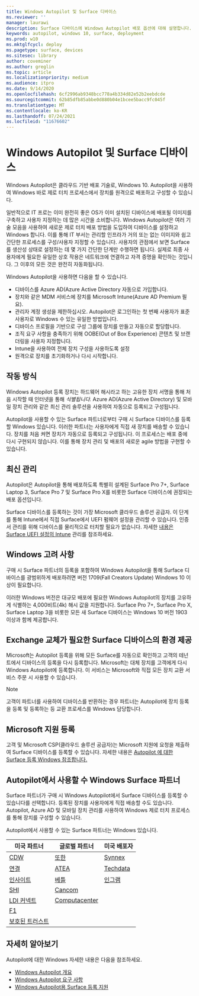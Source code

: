 ```yaml
---
title: Windows Autopilot 및 Surface 디바이스
ms.reviewer: ''
manager: laurawi
description: Surface 디바이스에 Windows Autopilot 배포 옵션에 대해 설명합니다.
keywords: autopilot, windows 10, surface, deployment
ms.prod: w10
ms.mktglfcycl: deploy
ms.pagetype: surface, devices
ms.sitesec: library
author: coveminer
ms.author: greglin
ms.topic: article
ms.localizationpriority: medium
ms.audience: itpro
ms.date: 9/14/2020
ms.openlocfilehash: 6cf2996ab9348bcc778a4b334d82e52b2eebdcde
ms.sourcegitcommit: 62b85dfb85abbe0d880b04e1bcee5bacc9fc045f
ms.translationtype: MT
ms.contentlocale: ko-KR
ms.lasthandoff: 07/24/2021
ms.locfileid: "11676602"
---
```

# <a name="windows-autopilot-and-surface-devices"></a>Windows Autopilot 및 Surface 디바이스

Windows Autopilot은 클라우드 기반 배포 기술로, Windows 10. Autopilot을 사용하여 Windows 바로 제로 터치 프로세스에서 장치를 원격으로 배포하고 구성할 수 있습니다.

일반적으로 IT 프로는 이미 완전히 좋은 OS가 이미 설치된 디바이스에 배포될 이미지를 구축하고 사용자 지정하는 데 많은 시간을 소비합니다. Windows Autopilot은 여러 기술 모음을 사용하여 새로운 제로 터치 배포 방법을 도입하여 디바이스를 설정하고 Windows 합니다. 이를 통해 IT 부서는 관리할 인프라가 거의 또는 없는 이미지와 쉽고 간단한 프로세스를 구성/사용자 지정할 수 있습니다. 사용자의 관점에서 보면 Surface를 생산성 상태로 설정하는 데 몇 가지 간단한 단계만 수행하면 됩니다. 실제로 최종 사용자에게 필요한 유일한 상호 작용은 네트워크에 연결하고 자격 증명을 확인하는 것입니다. 그 이후의 모든 것은 완전히 자동화됩니다.

Windows Autopilot을 사용하면 다음을 할 수 있습니다.

- 디바이스를 Azure AD(Azure Active Directory 자동으로 가입합니다.
- 장치와 같은 MDM 서비스에 장치를 Microsoft Intune(Azure AD Premium 필요).
- 관리자 계정 생성을 제한하십시오. Autopilot은 로그인하는 첫 번째 사용자가 표준 사용자로 Windows 수 있는 유일한 방법입니다.
- 디바이스 프로필을 기반으로 구성 그룹에 장치를 만들고 자동으로 할당합니다.
- 조직 요구 사항을 충족하기 위해 OOBE(Out of Box Experience) 콘텐츠 및 브랜더링을 사용자 지정합니다.
- Intune을 사용하여 전체 장치 구성을 사용하도록 설정
- 원격으로 장치를 초기화하거나 다시 시작합니다.

## <a name="how-it-works"></a>작동 방식

Windows Autopilot 등록 장치는 하드웨어 해시라고 하는 고유한 장치 서명을 통해 처음 시작할 때 인터넷을 통해 *식별됩니다.* Azure AD(Azure Active Directory) 및 모바일 장치 관리와 같은 최신 관리 솔루션을 사용하여 자동으로 등록되고 구성됩니다.

Autopilot을 사용할 수 있는 Surface 파트너로부터 구매 시 Surface 디바이스를 등록할 Windows 있습니다. 이러한 파트너는 사용자에게 직접 새 장치를 배송할 수 있습니다. 장치를 처음 켜면 장치가 자동으로 등록되고 구성됩니다. 이 프로세스는 배포 중에 다시 구현되지 않습니다. 이를 통해 장치 관리 및 배포의 새로운 agile 방법을 구현할 수 있습니다.

## <a name="modern-management"></a>최신 관리

Autopilot은 Autopilot을 통해 배포하도록 특별히 설계된 Surface Pro 7+, Surface Laptop 3, Surface Pro 7 및 Surface Pro X를 비롯한 Surface 디바이스에 권장되는 배포 옵션입니다.

 Surface 디바이스를 등록하는 것이 가장 Microsoft 클라우드 솔루션 공급자. 이 단계를 통해 Intune에서 직접 Surface에서 UEFI 펌웨어 설정을 관리할 수 있습니다. 인증서 관리를 위해 디바이스를 물리적으로 터치할 필요가 없습니다. 자세한 [내용은 Surface UEFI 설정의 Intune](surface-manage-dfci-guide.md) 관리를 참조하세요.

## <a name="windows-version-considerations"></a>Windows 고려 사항

구매 시 Surface 파트너의 등록을 포함하여 Windows Autopilot을 통해 Surface 디바이스를 광범위하게 배포하려면 버전 1709(Fall Creators Update) Windows 10 이상이 필요합니다.

이러한 Windows 버전은 대규모 배포에 필요한 Windows Autopilot의 장치를 고유하게 식별하는 4,000비트(4k) 해시 값을 지원합니다. Surface Pro 7+, Surface Pro X, Surface Laptop 3을 비롯한 모든 새 Surface 디바이스는 Windows 10 버전 1903 이상과 함께 제공합니다.

## <a name="exchange-experience-on-surface-devices-in-need-of-repair-or-replacement"></a>Exchange 교체가 필요한 Surface 디바이스의 환경 제공

Microsoft는 Autopilot 등록을 위해 모든 Surface를 자동으로 확인하고 고객의 테넌트에서 디바이스의 등록을 다시 등록합니다.  Microsoft는 대체 장치를 고객에게 다시 Windows Autopilot에 등록합니다. 이 서비스는 Microsoft와 직접 모든 장치 교환 서비스 주문 시 사용할 수 있습니다.

> [!NOTE]
> 고객이 파트너를 사용하여 디바이스를 반환하는 경우 파트너는 Autopilot에 장치 등록을 등록 및 등록하는 등 교환 프로세스를 Windows 담당합니다.

## <a name="microsoft-support-registration"></a>Microsoft 지원 등록

고객 및 Microsoft CSP(클라우드 솔루션 공급자)는 Microsoft 지원에 요청을 제출하여 Surface 디바이스를 등록할 수 있습니다. 자세한 내용은 [Autopilot 에 대한 Surface 등록 Windows 참조합니다.](surface-autopilot-registration-support.md)

## <a name="surface-partners-enabled-for-windows-autopilot"></a>Autopilot에서 사용할 수 Windows Surface 파트너

Surface 파트너가 구매 시 Windows Autopilot에서 Surface 디바이스를 등록할 수 있습니다를 선택합니다. 등록된 장치를 사용자에게 직접 배송할 수도 있습니다. Autopilot, Azure AD 및 모바일 장치 관리를 사용하여 Windows 제로 터치 프로세스를 통해 장치를 구성할 수 있습니다.

Autopilot에서 사용할 수 있는 Surface 파트너는 Windows 있습니다.

| 미국 파트너 | 글로벌 파트너 | 미국 배포자 |
|--------------|---------------|-------------------|
|  [CDW](https://www.cdw.com/) |  [또한](https://www.also.com/ec/cms5/da_2800/2800-msportal/products-and-solutions/surface/surface-is-more/surface-and-wa/index.jsp) |  [Synnex](https://www.synnexcorp.com/us/microsoft/surface-autopilot/)  |
|  [연결](https://www.connection.com/brand/microsoft/microsoft-surface)   |  [ATEA](https://www.atea.com/) |  [Techdata](https://www.techdata.com/)  |
|  [인사이트](https://www.insight.com/en_US/buy/partner/microsoft/surface/windows-autopilot.html)  |  [베틀](https://www.bechtle.com/marken/microsoft/microsoft-windows-autopilot) |  [인그램](https://go.microsoft.com/fwlink/p/?LinkID=2128954)   |
|  [SHI](https://www.shi.com/Surface) |  [Cancom](https://www.cancom.de/) |    |
|  [LDI 커넥트](https://www.myldi.com/managed-it/)  |  [Computacenter](https://www.computacenter.com/uk) |    |
|  [F1](https://www.functiononeit.com/#empower)  |   |  |
|  [보호된 트러스트](https://go.microsoft.com/fwlink/p/?LinkID=2129005) | | |

## <a name="learn-more"></a>자세히 알아보기

Autopilot에 대한 Windows 자세한 내용은 다음을 참조하세요.

- [Windows Autopilot 개요](/windows/deployment/windows-autopilot/windows-10-autopilot)
- [Windows Autopilot 요구 사항](/windows/deployment/windows-autopilot/windows-autopilot-requirements)
- [Windows Autopilot용 Surface 등록 지원](surface-autopilot-registration-support.md)
